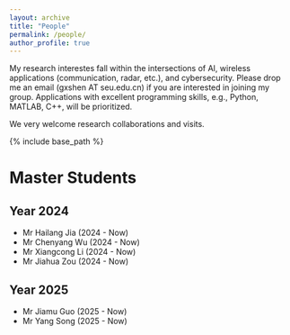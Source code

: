 ```yaml
---
layout: archive
title: "People"
permalink: /people/
author_profile: true
---
```


My research interestes fall within the intersections of AI, wireless applications (communication, radar, etc.), and cybersecurity. Please drop me an email (gxshen AT seu.edu.cn) if you are interested in joining my group. Applications with excellent programming skills, e.g., Python, MATLAB, C++, will be prioritized. 

We very welcome research collaborations and visits.

{% include base_path %}

# Master Students

## Year 2024

* Mr Hailang Jia  (2024 - Now)
* Mr Chenyang Wu  (2024 - Now)
* Mr Xiangcong Li (2024 - Now)
* Mr Jiahua Zou   (2024 - Now)

## Year 2025

* Mr Jiamu Guo    (2025 - Now)
* Mr Yang Song    (2025 - Now)